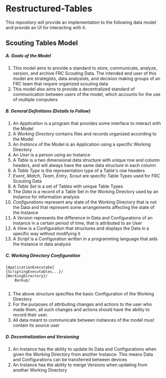 # Restructured-Tables

This repository will provide an implementation to the following data model and provide an UI for interacting with it.

## Scouting Tables Model

##### A. Goals of the Model

1. This model aims to provide a standard to store, communicate, analyze, version, and archive FRC Scouting Data. The intended end user of this model are strategists, data analysists, and decision making groups of an FRC team that require organized scouting data
2. This model also aims to provide a decentralized standard of communication between users of the model, which accounts for the use of multiple computers

##### B. General Definitions (Details to Follow)

1. An *Application* is a program that provides some interface to interact with the Model 
2. A *Working Directory* contains files and records organized according to the Model
3. An *Instance* of the Model is an Application using a specific Working Directory
4. An *User* is a person using an Instance
5. A *Table* is a two dimensional data structure with unique row and column headers, and will always have the same data structure in each column
6. A *Table Type* is the representation type of a Table's row headers
7. *Event*, *Match*, *Team*, *Entry*, *Scout* are specific Table Types used for FRC Scouting Data
8. A *Table Set* is a set of Tables with unique Table Types
9. The *Data* is a record of a Table Set in the Working Directory used by an Instance for information analysis
10. *Configurations* represent any state of the Working Directory that is not the Data and that represent some arrangements affecting the state of the Instance
11. A *Version* represents the difference in Data and Configurations of an Instance in a certain period of time, that is attributed to an User
12. A *View* is a Configuration that structures and displays the Data in a specific way without modifying it
13. A *Script* is a Configuration written in a programming language that aids the Instance in data analysis

#####  C. Working Directory Configuration

```
{ApplicationExecutabe}
{ScriptingExecutables...}/
{WorkingDirectory}/
	Backup/
	
```

1. The above structure specifies the basic Configuration of the Working Directory
2. For the purposes of attributing changes and actions to the user who made them, all such changes and actions should have the ability to record their user.
3. All data meant to communicate between instances of the model must contain its source user

##### D. Decentralization and Versioning

1. An Instance has the ability to update its Data and Configurations when given the Working Directory from another Instance. This means Data and Configurations can be transferred between devices
2. An Instance has the ability to merge Versions when updating from another Working Directory

